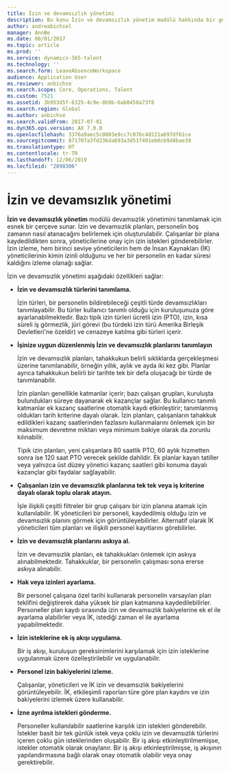 ```yaml
---
title: İzin ve devamsızlık yönetimi
description: Bu konu İzin ve devamsızlık yönetim modülü hakkında bir genel bakış sağlar.
author: andreabichsel
manager: AnnBe
ms.date: 08/01/2017
ms.topic: article
ms.prod: ''
ms.service: dynamics-365-talent
ms.technology: ''
ms.search.form: LeaveAbsenceWorkspace
audience: Application User
ms.reviewer: anbichse
ms.search.scope: Core, Operations, Talent
ms.custom: 7521
ms.assetid: 3b953d5f-6325-4c9e-8b9b-6ab0458a73f8
ms.search.region: Global
ms.author: anbichse
ms.search.validFrom: 2017-07-01
ms.dyn365.ops.version: AX 7.0.0
ms.openlocfilehash: 3376a9aec5c0003e9cc7c076c4d221a697df61ce
ms.sourcegitcommit: 871707a3fd236da693a3d51f401eb0cb9d4bae39
ms.translationtype: HT
ms.contentlocale: tr-TR
ms.lasthandoff: 12/06/2019
ms.locfileid: "2898306"
---
```

# <a name="leave-and-absence-management"></a>İzin ve devamsızlık yönetimi

**İzin ve devamsızlık yönetim** modülü devamsızlık yönetimini tanımlamak için esnek bir çerçeve sunar. İzin ve devamsızlık planları, personelin boş zamanın nasıl atanacağını belirlemek için oluşturulabilir. Çalışanlar bir plana kaydedildikten sonra, yöneticilerine onay için izin istekleri gönderebilirler. İzin izleme, hem birinci seviye yöneticilerin hem de İnsan Kaynakları (İK) yöneticilerinin kimin izinli olduğunu ve her bir personelin en kadar süresi kaldığını izleme olanağı sağlar.  

İzin ve devamsızlık yönetimi aşağıdaki özellikleri sağlar: 

- **İzin ve devamsızlık türlerini tanımlama.**

    İzin türleri, bir personelin bildirebileceği çeşitli türde devamsızlıkları tanımlayabilir. Bu türler kullanıcı tanımlı olduğu için kuruluşunuza göre ayarlanabilmektedir. Bazı tipik izin türleri ücretli izin (PTO), izin, kısa süreli iş görmezlik, jüri görevi (bu türdeki izin türü Amerika Birleşik Devletleri'ne özeldir) ve cenazeye katılma gibi türleri içerir. 

- **İşinize uygun düzenlenmiş İzin ve devamsızlık planlarını tanımlayın**

    İzin ve devamsızlık planları, tahakkukun belirli sıklıklarda gerçekleşmesi üzerine tanımlanabilir, örneğin yıllık, aylık ve ayda iki kez gibi. Planlar ayrıca tahakkukun belirli bir tarihte tek bir defa oluşacağı bir türde de tanımlanabilir. 

    İzin planları genellikle katmanlar içerir; bazı çalışan grupları, kuruluşta bulundukları süreye dayanarak ek kazançlar sağlar. Bu kullanıcı tanımlı katmanlar ek kazanç saatlerine otomatik kaydı etkinleştirir; tanımlanmış oldukları tarih kriterine dayalı olarak. İzin planları, çalışanların tahakkuk edildikleri kazanç saatlerinden fazlasını kullanmalarını önlemek için bir maksimum devretme miktarı veya minimum bakiye olarak da zorunlu kılınabilir. 

    Tipik izin planları, yeni çalışanlara 80 saatlik PTO, 60 aylık hizmetten sonra ise 120 saat PTO verecek şekilde dahildir. Ek planlar kayan tatiller veya yalnızca üst düzey yönetici kazanç saatleri gibi konuma dayalı kazançlar gibi faydalar sağlayabilir.

- **Çalışanları izin ve devamsızlık planlarına tek tek veya iş kriterine dayalı olarak toplu olarak atayın.**

    İşle ilişkili çeşitli filtreler bir grup çalışanı bir izin planına atamak için kullanılabilir. İK yöneticileri bir personeli, kaydedilmiş olduğu izin ve devamsızlık planını görmek için görüntüleyebilirler. Alternatif olarak İK yöneticileri tüm planları ve ilişkili personel kayıtlarını görebilirler.

- **İzin ve devamsızlık planlarını askıya al.**

    İzin ve devamsızlık planları, ek tahakkukları önlemek için askıya alınabilmektedir. Tahakkuklar, bir personelin çalışması sona ererse askıya alınabilir.  

- **Hak veya izinleri ayarlama.**

    Bir personel çalışana özel tarihi kullanarak personelin varsayılan plan teklifini değiştirerek daha yüksek bir plan katmanına kaydedilebilirler. Personeller plan kaydı sırasında izin ve devamsızlık bakiyelerine ek el ile ayarlama alabilirler veya İK, istediği zaman el ile ayarlama yapabilmektedir. 

- **İzin isteklerine ek iş akışı uygulama.**

     Bir iş akışı, kuruluşun gereksinimlerini karşılamak için izin isteklerine uygulanmak üzere özelleştirilebilir ve uygulanabilir.  

- **Personel izin bakiyelerini izleme.**

    Çalışanlar, yöneticileri ve İK izin ve devamsızlık bakiyelerini görüntüleyebilir. İK, etkileşimli raporları türe göre plan kaydını ve izin bakiyelerini izlemek üzere kullanabilir. 

- **İzne ayrılma istekleri gönderme.**

    Personeller kullanılabilir saatlerine karşılık izin istekleri gönderebilir. İstekler basit bir tek günlük istek veya çoklu izin ve devamsızlık türlerini içeren çoklu gün isteklerinden oluşabilir. Bir iş akışı etkinleştirilmemişse, istekler otomatik olarak onaylanır. Bir iş akışı etkinleştirilmişse, iş akışının yapılandırmasına bağlı olarak onay otomatik olabilir veya onay gerektirebilir.
